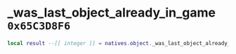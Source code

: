 # _was_last_object_already_in_game `0x65C3D8F6`

```lua
local result --[[ integer ]] = natives.object._was_last_object_already_in_game()
```